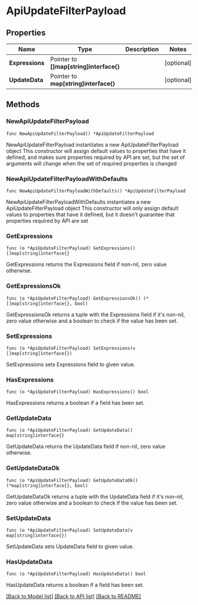 # ApiUpdateFilterPayload

## Properties

Name | Type | Description | Notes
------------ | ------------- | ------------- | -------------
**Expressions** | Pointer to **[]map[string]interface{}** |  | [optional] 
**UpdateData** | Pointer to **map[string]interface{}** |  | [optional] 

## Methods

### NewApiUpdateFilterPayload

`func NewApiUpdateFilterPayload() *ApiUpdateFilterPayload`

NewApiUpdateFilterPayload instantiates a new ApiUpdateFilterPayload object
This constructor will assign default values to properties that have it defined,
and makes sure properties required by API are set, but the set of arguments
will change when the set of required properties is changed

### NewApiUpdateFilterPayloadWithDefaults

`func NewApiUpdateFilterPayloadWithDefaults() *ApiUpdateFilterPayload`

NewApiUpdateFilterPayloadWithDefaults instantiates a new ApiUpdateFilterPayload object
This constructor will only assign default values to properties that have it defined,
but it doesn't guarantee that properties required by API are set

### GetExpressions

`func (o *ApiUpdateFilterPayload) GetExpressions() []map[string]interface{}`

GetExpressions returns the Expressions field if non-nil, zero value otherwise.

### GetExpressionsOk

`func (o *ApiUpdateFilterPayload) GetExpressionsOk() (*[]map[string]interface{}, bool)`

GetExpressionsOk returns a tuple with the Expressions field if it's non-nil, zero value otherwise
and a boolean to check if the value has been set.

### SetExpressions

`func (o *ApiUpdateFilterPayload) SetExpressions(v []map[string]interface{})`

SetExpressions sets Expressions field to given value.

### HasExpressions

`func (o *ApiUpdateFilterPayload) HasExpressions() bool`

HasExpressions returns a boolean if a field has been set.

### GetUpdateData

`func (o *ApiUpdateFilterPayload) GetUpdateData() map[string]interface{}`

GetUpdateData returns the UpdateData field if non-nil, zero value otherwise.

### GetUpdateDataOk

`func (o *ApiUpdateFilterPayload) GetUpdateDataOk() (*map[string]interface{}, bool)`

GetUpdateDataOk returns a tuple with the UpdateData field if it's non-nil, zero value otherwise
and a boolean to check if the value has been set.

### SetUpdateData

`func (o *ApiUpdateFilterPayload) SetUpdateData(v map[string]interface{})`

SetUpdateData sets UpdateData field to given value.

### HasUpdateData

`func (o *ApiUpdateFilterPayload) HasUpdateData() bool`

HasUpdateData returns a boolean if a field has been set.


[[Back to Model list]](../README.md#documentation-for-models) [[Back to API list]](../README.md#documentation-for-api-endpoints) [[Back to README]](../README.md)


